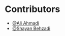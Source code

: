 # Contributors

- [@Ali Ahmadi](https://github.com/callmeartan)
- [@Shayan Behzadi](https://github.com/Arthur-001)